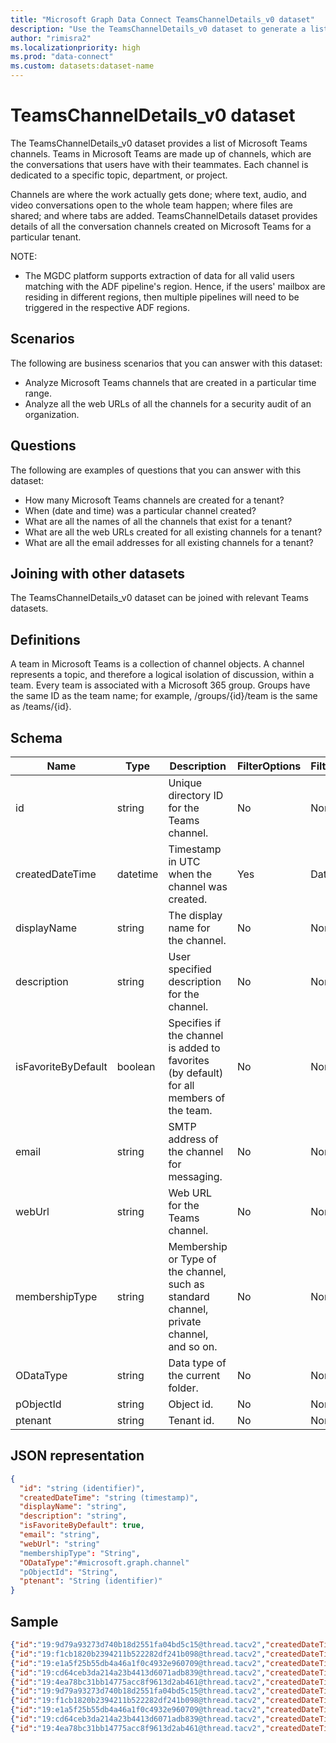 ```yaml
---
title: "Microsoft Graph Data Connect TeamsChannelDetails_v0 dataset"
description: "Use the TeamsChannelDetails_v0 dataset to generate a list of Microsoft Teams channels."
author: "rimisra2"
ms.localizationpriority: high
ms.prod: "data-connect"
ms.custom: datasets:dataset-name
---
```


# TeamsChannelDetails_v0 dataset

The TeamsChannelDetails_v0 dataset provides a list of Microsoft Teams channels. Teams in Microsoft Teams are made up of channels, which are the conversations that users have with their teammates. Each channel is dedicated to a specific topic, department, or project. 

Channels are where the work actually gets done; where text, audio, and video conversations open to the whole team happen; where files are shared; and where tabs are added. TeamsChannelDetails dataset provides details of all the conversation channels created on Microsoft Teams for a particular tenant.

NOTE: 

- The MGDC platform supports extraction of data for all valid users matching with the ADF pipeline's region. Hence, if the users' mailbox are residing in different regions, then multiple pipelines will need to be triggered in the respective ADF regions. 

## Scenarios

The following are business scenarios that you can answer with this dataset:

- Analyze Microsoft Teams channels that are created in a particular time range.
- Analyze all the web URLs of all the channels for a security audit of an organization.

## Questions

The following are examples of questions that you can answer with this dataset:

- How many Microsoft Teams channels are created for a tenant?
- When (date and time) was a particular channel created?
- What are all the names of all the channels that exist for a tenant?
- What are all the web URLs created for all existing channels for a tenant?
- What are all the email addresses for all existing channels for a tenant?

## Joining with other datasets

The TeamsChannelDetails_v0 dataset can be joined with relevant Teams datasets.

## Definitions

A team in Microsoft Teams is a collection of channel objects. A channel represents a topic, and therefore a logical isolation of discussion, within a team. Every team is associated with a Microsoft 365 group. Groups have the same ID as the team name; for example, /groups/{id}/team is the same as /teams/{id}.

## Schema

| Name  | Type  |  Description  |  FilterOptions  |  FilterType  |
| ----------- | ----------- | ----------- | ----------- | ----------- |
| id |  string |  Unique directory ID for the Teams channel. |  No |  None | 
| createdDateTime |  datetime |  Timestamp in UTC when the channel was created. | Yes |  Date | 
| displayName |  string |  The display name for the channel. | No |  None | 
| description |  string |  User specified description for the channel. |  No |  None | 
| isFavoriteByDefault |  boolean |  Specifies if the channel is added to favorites (by default) for all members of the team. |  No |  None | 
| email |  string |  SMTP address of the channel for messaging. |  No |  None | 
| webUrl |  string |  Web URL for the Teams channel. |  No |  None | 
| membershipType |  string | Membership or Type of the channel, such as standard channel, private channel, and so on. |  No |  None | 
| ODataType |  string |  Data type of the current folder. |  No |  None | 
| pObjectId |  string |  Object id. |  No |  None | 
| ptenant |  string |  Tenant id. |  No |  None | 

## JSON representation

```json
{
  "id": "string (identifier)",
  "createdDateTime": "string (timestamp)",
  "displayName": "string",
  "description": "string",
  "isFavoriteByDefault": true,
  "email": "string",
  "webUrl": "string"
  "membershipType": "String",
  "ODataType":"#microsoft.graph.channel"
  "pObjectId": "String", 
  "ptenant": "String (identifier)" 
}
```

## Sample 

```json 
{"id":"19:9d79a93273d740b18d2551fa04bd5c15@thread.tacv2","createdDateTime":"2021-03-12T22:46:53Z","displayName":"General","description":"Check here for organization announcements and important info.","isFavoriteByDefault":false,"email": "9496d2eb.microsoft.com@amer.teams.ms","webUrl":"https://teams.microsoft.com/l/channel/19%3a9d79a93273d740b18d2551fa04bd5c15%40thread.tacv2/General?groupId=943ecd15-a954-40a7-9d00-3224d21dc470&tenantId=8e56195d-f07c-44f0-8108-40e4352e3e74","membershipType":"standard","ODataType":"#microsoft.graph.channel","pObjectId":"943ecd15-a954-40a7-9d00-3224d21dc470","ptenant":"8e56195d-f07c-44f0-8108-40e4352e3e74"}
{"id":"19:f1cb1820b2394211b522282df241b098@thread.tacv2","createdDateTime":"2021-12-08T23:09:45Z","displayName":"TeamChannel","description":null,"isFavoriteByDefault":false,"email":"","webUrl":"https://teams.microsoft.com/l/channel/19%3af1cb1820b2394211b522282df241b098%40thread.tacv2/Channel1TestingGroupShard?groupId=943ecd15-a954-40a7-9d00-3224d21dc470&tenantId=8e56195d-f07c-44f0-8108-40e4352e3e74","membershipType":"standard","ODataType":"#microsoft.graph.channel","pObjectId":"943ecd15-a954-40a7-9d00-3224d21dc470","ptenant":"8e56195d-f07c-44f0-8108-40e4352e3e74"}
{"id":"19:e1a5f25b55db4a46a1f0c4932e960709@thread.tacv2","createdDateTime":"2021-12-15T21:55:03Z","displayName":"ProjectDiscussion","description":"Testing description","isFavoriteByDefault":false,"email":"","webUrl":"https://teams.microsoft.com/l/channel/19%3ae1a5f25b55db4a46a1f0c4932e960709%40thread.tacv2/Channel2Test?groupId=943ecd15-a954-40a7-9d00-3224d21dc470&tenantId=8e56195d-f07c-44f0-8108-40e4352e3e74","membershipType":"standard","ODataType":"#microsoft.graph.channel","pObjectId":"943ecd15-a954-40a7-9d00-3224d21dc470","ptenant":"8e56195d-f07c-44f0-8108-40e4352e3e74"}
{"id":"19:cd64ceb3da214a23b4413d6071adb839@thread.tacv2","createdDateTime":"2021-12-15T21:55:42Z","displayName":"HRChannel","description":"public","isFavoriteByDefault":false,"email":"","webUrl":"https://teams.microsoft.com/l/channel/19%3acd64ceb3da214a23b4413d6071adb839%40thread.tacv2/channel4public?groupId=943ecd15-a954-40a7-9d00-3224d21dc470&tenantId=8e56195d-f07c-44f0-8108-40e4352e3e74","membershipType":"standard","ODataType":"#microsoft.graph.channel","pObjectId":"943ecd15-a954-40a7-9d00-3224d21dc470","ptenant":"8e56195d-f07c-44f0-8108-40e4352e3e74"}
{"id":"19:4ea78bc31bb14775acc8f9613d2ab461@thread.tacv2","createdDateTime":"2021-12-15T21:55:34Z","displayName":"Dev","description":"channel for dev discussion","isFavoriteByDefault":null,"email":"","webUrl":"https://teams.microsoft.com/l/channel/19%3a4ea78bc31bb14775acc8f9613d2ab461%40thread.tacv2/channel3+-+should+still+come+up?groupId=943ecd15-a954-40a7-9d00-3224d21dc470&tenantId=8e56195d-f07c-44f0-8108-40e4352e3e74","membershipType":"private","ODataType":"#microsoft.graph.channel","pObjectId":"943ecd15-a954-40a7-9d00-3224d21dc470","ptenant":"8e56195d-f07c-44f0-8108-40e4352e3e74"}
{"id":"19:9d79a93273d740b18d2551fa04bd5c15@thread.tacv2","createdDateTime":"2021-03-12T22:46:53Z","displayName":"General","description":"Check here for organization announcements and important info.","isFavoriteByDefault":false,"email": "9496d2eb.microsoft.com@amer.teams.ms","webUrl":"https://teams.microsoft.com/l/channel/19%3a9d79a93273d740b18d2551fa04bd5c15%40thread.tacv2/General?groupId=943ecd15-a954-40a7-9d00-3224d21dc470&tenantId=8e56195d-f07c-44f0-8108-40e4352e3e74","membershipType":"standard","ODataType":"#microsoft.graph.channel","pObjectId":"943ecd15-a954-40a7-9d00-3224d21dc470","ptenant":"8e56195d-f07c-44f0-8108-40e4352e3e74"}
{"id":"19:f1cb1820b2394211b522282df241b098@thread.tacv2","createdDateTime":"2021-12-08T23:09:45Z","displayName":"TeamChannel","description":null,"isFavoriteByDefault":false,"email":"","webUrl":"https://teams.microsoft.com/l/channel/19%3af1cb1820b2394211b522282df241b098%40thread.tacv2/Channel1TestingGroupShard?groupId=943ecd15-a954-40a7-9d00-3224d21dc470&tenantId=8e56195d-f07c-44f0-8108-40e4352e3e74","membershipType":"standard","ODataType":"#microsoft.graph.channel","pObjectId":"943ecd15-a954-40a7-9d00-3224d21dc470","ptenant":"8e56195d-f07c-44f0-8108-40e4352e3e74"}
{"id":"19:e1a5f25b55db4a46a1f0c4932e960709@thread.tacv2","createdDateTime":"2021-12-15T21:55:03Z","displayName":"ProjectDiscussion","description":"Testing description","isFavoriteByDefault":false,"email":"","webUrl":"https://teams.microsoft.com/l/channel/19%3ae1a5f25b55db4a46a1f0c4932e960709%40thread.tacv2/Channel2Test?groupId=943ecd15-a954-40a7-9d00-3224d21dc470&tenantId=8e56195d-f07c-44f0-8108-40e4352e3e74","membershipType":"standard","ODataType":"#microsoft.graph.channel","pObjectId":"943ecd15-a954-40a7-9d00-3224d21dc470","ptenant":"8e56195d-f07c-44f0-8108-40e4352e3e74"}
{"id":"19:cd64ceb3da214a23b4413d6071adb839@thread.tacv2","createdDateTime":"2021-12-15T21:55:42Z","displayName":"HRChannel","description":"public","isFavoriteByDefault":false,"email":"","webUrl":"https://teams.microsoft.com/l/channel/19%3acd64ceb3da214a23b4413d6071adb839%40thread.tacv2/channel4public?groupId=943ecd15-a954-40a7-9d00-3224d21dc470&tenantId=8e56195d-f07c-44f0-8108-40e4352e3e74","membershipType":"standard","ODataType":"#microsoft.graph.channel","pObjectId":"943ecd15-a954-40a7-9d00-3224d21dc470","ptenant":"8e56195d-f07c-44f0-8108-40e4352e3e74"}
{"id":"19:4ea78bc31bb14775acc8f9613d2ab461@thread.tacv2","createdDateTime":"2021-12-15T21:55:34Z","displayName":"Dev","description":"channel for dev discussion","isFavoriteByDefault":null,"email":"","webUrl":"https://teams.microsoft.com/l/channel/19%3a4ea78bc31bb14775acc8f9613d2ab461%40thread.tacv2/channel3+-+should+still+come+up?groupId=943ecd15-a954-40a7-9d00-3224d21dc470&tenantId=8e56195d-f07c-44f0-8108-40e4352e3e74","membershipType":"private","ODataType":"#microsoft.graph.channel","pObjectId":"943ecd15-a954-40a7-9d00-3224d21dc470","ptenant":"8e56195d-f07c-44f0-8108-40e4352e3e74"}
```
